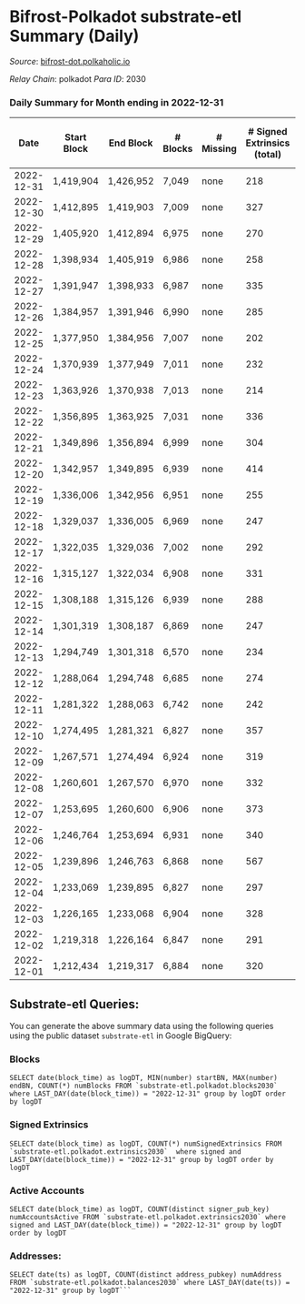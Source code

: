 # Bifrost-Polkadot substrate-etl Summary (Daily)

_Source_: [bifrost-dot.polkaholic.io](https://bifrost-dot.polkaholic.io)

*Relay Chain*: polkadot
*Para ID*: 2030



### Daily Summary for Month ending in 2022-12-31


| Date | Start Block | End Block | # Blocks | # Missing | # Signed Extrinsics (total) | # Active Accounts | # Addresses with Balances | # Events | # Transfers | # XCM Transfers In | # XCM Transfers Out |
| ---- | ----------- | --------- | -------- | --------- | --------------------------- | ----------------- | ------------------------- | -------- | ----------- | ------------------ | ------------------- |
| 2022-12-31 | 1,419,904 | 1,426,952 | 7,049 | none  | 218 | 53 | 3,412 | 16,025 | 115  | 19 ($1,696.07) | 6 ($2,845.66) |
| 2022-12-30 | 1,412,895 | 1,419,903 | 7,009 | none  | 327 | 68 | 3,411 | 17,056 | 282  | 25 ($13,134.61) | 5 ($2,261.40) |
| 2022-12-29 | 1,405,920 | 1,412,894 | 6,975 | none  | 270 | 58 | 3,404 | 16,486 | 184  | 28 ($2,764.77) | 6 ($3,371.32) |
| 2022-12-28 | 1,398,934 | 1,405,919 | 6,986 | none  | 258 | 51 | 3,398 | 16,348 | 167  | 20 ($5,365.51) | 5 ($454.54) |
| 2022-12-27 | 1,391,947 | 1,398,933 | 6,987 | none  | 335 | 70 | 3,389 | 16,997 | 259  | 25 ($46,375.21) | 9 ($3,652.81) |
| 2022-12-26 | 1,384,957 | 1,391,946 | 6,990 | none  | 285 | 71 | 3,383 | 16,443 | 160  | 15 ($9,811.09) | 7 ($6,037.99) |
| 2022-12-25 | 1,377,950 | 1,384,956 | 7,007 | none  | 202 | 53 | 3,376 | 15,854 | 129  | 22 ($2,334.52) | 3 ($725.20) |
| 2022-12-24 | 1,370,939 | 1,377,949 | 7,011 | none  | 232 | 57 | 3,373 | 16,101 | 153  | 19 ($4,077.62) | 21 ($4,282.44) |
| 2022-12-23 | 1,363,926 | 1,370,938 | 7,013 | none  | 214 | 58 | 3,373 | 15,982 | 147  | 24 ($52,964.95) | 10 ($1,687.39) |
| 2022-12-22 | 1,356,895 | 1,363,925 | 7,031 | none  | 336 | 72 | 3,368 | 17,152 | 337  | 33 ($6,039.63) | 9 ($6,336.51) |
| 2022-12-21 | 1,349,896 | 1,356,894 | 6,999 | none  | 304 | 70 | 3,362 | 16,801 | 213  | 26 ($55,083.17) | 10 ($9,164.04) |
| 2022-12-20 | 1,342,957 | 1,349,895 | 6,939 | none  | 414 | 90 | 3,355 | 17,683 | 398  | 35 ($3,594.18) | 34 ($40,672.37) |
| 2022-12-19 | 1,336,006 | 1,342,956 | 6,951 | none  | 255 | 58 | 3,346 | 16,256 | 169  | 25 ($31,428.50) | 4 ($565.05) |
| 2022-12-18 | 1,329,037 | 1,336,005 | 6,969 | none  | 247 | 50 | 3,342 | 16,186 | 158  | 16 ($443.26) | 3 ($351.08) |
| 2022-12-17 | 1,322,035 | 1,329,036 | 7,002 | none  | 292 | 65 | 3,338 | 16,835 | 261  | 36 ($15,231.34) | 7 ($1,215.80) |
| 2022-12-16 | 1,315,127 | 1,322,034 | 6,908 | none  | 331 | 64 | 3,324 | 16,861 | 295  | 23 ($2,320.17) | 21 ($2,561.81) |
| 2022-12-15 | 1,308,188 | 1,315,126 | 6,939 | none  | 288 | 53 | 3,320 | 16,545 | 215  | 26 ($3,570.96) | 6 ($1,216.75) |
| 2022-12-14 | 1,301,319 | 1,308,187 | 6,869 | none  | 247 | 57 | 3,315 | 16,057 | 179 ($6,332.66) | 23 ($10,497.87) | 6 ($3,324.31) |
| 2022-12-13 | 1,294,749 | 1,301,318 | 6,570 | none  | 234 | 58 | 3,308 | 15,375 | 217  | 27 ($11,049.27) | 7 ($266,523) |
| 2022-12-12 | 1,288,064 | 1,294,748 | 6,685 | none  | 274 | 67 |  | 15,959 | 242  | 27 ($4,910.71) | 9 ($77.85) |
| 2022-12-11 | 1,281,322 | 1,288,063 | 6,742 | none  | 242 | 60 | 3,296 | 15,769 | 197  | 33 ($4,974.58) | 3 ($527.49) |
| 2022-12-10 | 1,274,495 | 1,281,321 | 6,827 | none  | 357 | 75 | 3,291 | 16,979 | 356  | 33 ($123,210) | 8 ($6,557.05) |
| 2022-12-09 | 1,267,571 | 1,274,494 | 6,924 | none  | 319 | 67 | 3,280 | 16,896 | 288  | 38 ($9,069.65) | 4 ($691.99) |
| 2022-12-08 | 1,260,601 | 1,267,570 | 6,970 | none  | 332 | 64 | 3,270 | 16,885 | 198  | 21 ($15,518.07) | 12 ($1,965.87) |
| 2022-12-07 | 1,253,695 | 1,260,600 | 6,906 | none  | 373 | 75 | 3,259 | 17,286 | 290  | 39 ($10,139.83) | 7 ($104.32) |
| 2022-12-06 | 1,246,764 | 1,253,694 | 6,931 | none  | 340 | 73 | 3,245 | 17,022 | 306  | 44 ($15,367.36) | 9 ($1,011.88) |
| 2022-12-05 | 1,239,896 | 1,246,763 | 6,868 | none  | 567 | 95 | 3,235 | 19,108 | 601  | 65 ($68,076.28) | 13 ($7,133.22) |
| 2022-12-04 | 1,233,069 | 1,239,895 | 6,827 | none  | 297 | 49 | 3,208 | 16,344 | 118  | 23 ($2,678.99) | 2 ($39.96) |
| 2022-12-03 | 1,226,165 | 1,233,068 | 6,904 | none  | 328 | 67 | 3,201 | 16,907 | 282  | 27 ($6,234.60) | 4 ($7,684.23) |
| 2022-12-02 | 1,219,318 | 1,226,164 | 6,847 | none  | 291 | 52 | 3,196 | 16,413 | 172  | 27 ($57,171.79) | 2 ($714.98) |
| 2022-12-01 | 1,212,434 | 1,219,317 | 6,884 | none  | 320 | 46 | 3,191 | 16,551 | 148  | 24 ($1,546.66) | 2 ($274.87) |

## Substrate-etl Queries:
You can generate the above summary data using the following queries using the public dataset `substrate-etl` in Google BigQuery:


### Blocks
```
SELECT date(block_time) as logDT, MIN(number) startBN, MAX(number) endBN, COUNT(*) numBlocks FROM `substrate-etl.polkadot.blocks2030`  where LAST_DAY(date(block_time)) = "2022-12-31" group by logDT order by logDT
```


### Signed Extrinsics
```
SELECT date(block_time) as logDT, COUNT(*) numSignedExtrinsics FROM `substrate-etl.polkadot.extrinsics2030`  where signed and LAST_DAY(date(block_time)) = "2022-12-31" group by logDT order by logDT
```


### Active Accounts
```
SELECT date(block_time) as logDT, COUNT(distinct signer_pub_key) numAccountsActive FROM `substrate-etl.polkadot.extrinsics2030` where signed and LAST_DAY(date(block_time)) = "2022-12-31" group by logDT order by logDT
```


### Addresses:
```
SELECT date(ts) as logDT, COUNT(distinct address_pubkey) numAddress FROM `substrate-etl.polkadot.balances2030` where LAST_DAY(date(ts)) = "2022-12-31" group by logDT```

